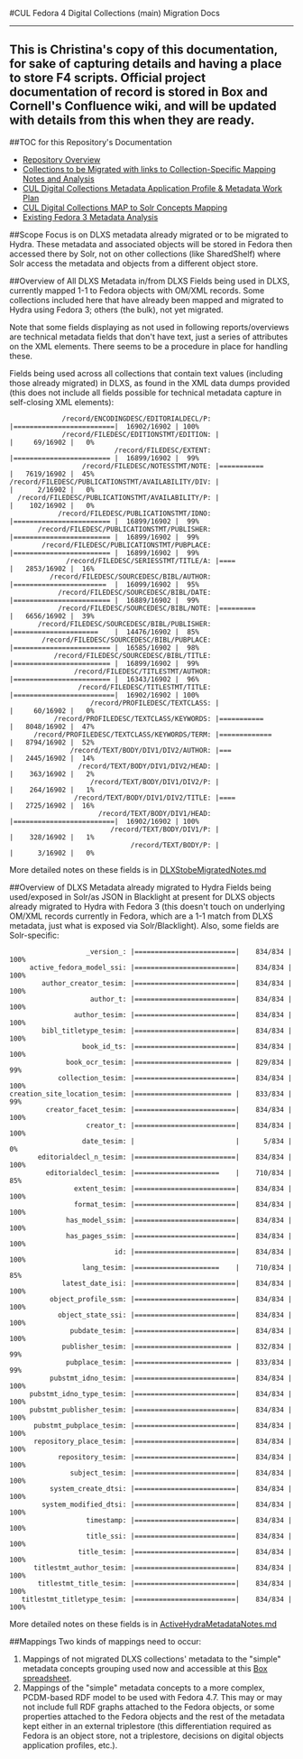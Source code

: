 #CUL Fedora 4 Digital Collections (main) Migration Docs

---
This is Christina's copy of this documentation, for sake of capturing details and having a place to store F4 scripts. Official project documentation of record is stored in Box and Cornell's Confluence wiki, and will be updated with details from this when they are ready.
---

##TOC for this Repository's Documentation

- [Repository Overview](.)
- [Collections to be Migrated with links to Collection-Specific Mapping Notes and Analysis](Docs/toBeMigrated.md)
- [CUL Digital Collections Metadata Application Profile & Metadata Work Plan](Docs/CULPCDM.md)
- [CUL Digital Collections MAP to Solr Concepts Mapping](Docs/MappingsToConcepts.md)
- [Existing Fedora 3 Metadata Analysis](Docs/Fedora3/Fedora3MetadataNotes.md)

##Scope
Focus is on DLXS metadata already migrated or to be migrated to Hydra. These metadata and associated objects will be stored in Fedora then accessed there by Solr, not on other collections (like SharedShelf) where Solr access the metadata and objects from a different object store.

##Overview of All DLXS Metadata in/from DLXS
Fields being used in DLXS, currently mapped 1-1 to Fedora objects with OM/XML records. Some collections included here that have already been mapped and migrated to Hydra using Fedora 3; others (the bulk), not yet migrated.

Note that some fields displaying as not used in following reports/overviews are technical metadata fields that don't have text, just a series of attributes on the XML elements. There seems to be a procedure in place for handling these.

Fields being used across all collections that contain text values (including those already migrated) in DLXS, as found in the XML data dumps provided (this does not include all fields possible for technical metadata capture in self-closing XML elements):

```
             /record/ENCODINGDESC/EDITORIALDECL/P: |=========================|  16902/16902 | 100%
             /record/FILEDESC/EDITIONSTMT/EDITION: |                         |     69/16902 |   0%
                          /record/FILEDESC/EXTENT: |======================== |  16899/16902 |  99%
                  /record/FILEDESC/NOTESSTMT/NOTE: |===========              |   7619/16902 |  45%
/record/FILEDESC/PUBLICATIONSTMT/AVAILABILITY/DIV: |                         |      2/16902 |   0%
  /record/FILEDESC/PUBLICATIONSTMT/AVAILABILITY/P: |                         |    102/16902 |   0%
            /record/FILEDESC/PUBLICATIONSTMT/IDNO: |======================== |  16899/16902 |  99%
       /record/FILEDESC/PUBLICATIONSTMT/PUBLISHER: |======================== |  16899/16902 |  99%
        /record/FILEDESC/PUBLICATIONSTMT/PUBPLACE: |======================== |  16899/16902 |  99%
              /record/FILEDESC/SERIESSTMT/TITLE/A: |====                     |   2853/16902 |  16%
          /record/FILEDESC/SOURCEDESC/BIBL/AUTHOR: |=======================  |  16099/16902 |  95%
            /record/FILEDESC/SOURCEDESC/BIBL/DATE: |======================== |  16889/16902 |  99%
            /record/FILEDESC/SOURCEDESC/BIBL/NOTE: |=========                |   6656/16902 |  39%
       /record/FILEDESC/SOURCEDESC/BIBL/PUBLISHER: |=====================    |  14476/16902 |  85%
        /record/FILEDESC/SOURCEDESC/BIBL/PUBPLACE: |======================== |  16585/16902 |  98%
           /record/FILEDESC/SOURCEDESC/BIBL/TITLE: |======================== |  16899/16902 |  99%
                /record/FILEDESC/TITLESTMT/AUTHOR: |======================== |  16343/16902 |  96%
                 /record/FILEDESC/TITLESTMT/TITLE: |=========================|  16902/16902 | 100%
                    /record/PROFILEDESC/TEXTCLASS: |                         |     60/16902 |   0%
           /record/PROFILEDESC/TEXTCLASS/KEYWORDS: |===========              |   8048/16902 |  47%
      /record/PROFILEDESC/TEXTCLASS/KEYWORDS/TERM: |=============            |   8794/16902 |  52%
               /record/TEXT/BODY/DIV1/DIV2/AUTHOR: |===                      |   2445/16902 |  14%
                 /record/TEXT/BODY/DIV1/DIV2/HEAD: |                         |    363/16902 |   2%
                    /record/TEXT/BODY/DIV1/DIV2/P: |                         |    264/16902 |   1%
                /record/TEXT/BODY/DIV1/DIV2/TITLE: |====                     |   2725/16902 |  16%
                      /record/TEXT/BODY/DIV1/HEAD: |=========================|  16902/16902 | 100%
                         /record/TEXT/BODY/DIV1/P: |                         |    328/16902 |   1%
                              /record/TEXT/BODY/P: |                         |      3/16902 |   0%
```

More detailed notes on these fields is in [DLXStobeMigratedNotes.md](Docs/toBeMigratedNotes.md)

##Overview of DLXS Metadata already migrated to Hydra
Fields being used/exposed in Solr/as JSON in Blacklight at present for DLXS objects already migrated to Hydra with Fedora 3 (this doesn't touch on underlying OM/XML records currently in Fedora, which are a 1-1 match from DLXS metadata, just what is exposed via Solr/Blacklight). Also, some fields are Solr-specific:

```
                   _version_: |=========================|    834/834 | 100%
     active_fedora_model_ssi: |=========================|    834/834 | 100%
        author_creator_tesim: |=========================|    834/834 | 100%
                    author_t: |=========================|    834/834 | 100%
                author_tesim: |=========================|    834/834 | 100%
        bibl_titletype_tesim: |=========================|    834/834 | 100%
                  book_id_ts: |=========================|    834/834 | 100%
              book_ocr_tesim: |======================== |    829/834 |  99%
            collection_tesim: |=========================|    834/834 | 100%
creation_site_location_tesim: |======================== |    833/834 |  99%
         creator_facet_tesim: |=========================|    834/834 | 100%
                   creator_t: |=========================|    834/834 | 100%
                  date_tesim: |                         |      5/834 |   0%
       editorialdecl_n_tesim: |=========================|    834/834 | 100%
         editorialdecl_tesim: |=====================    |    710/834 |  85%
                extent_tesim: |=========================|    834/834 | 100%
                format_tesim: |=========================|    834/834 | 100%
              has_model_ssim: |=========================|    834/834 | 100%
              has_pages_ssim: |=========================|    834/834 | 100%
                          id: |=========================|    834/834 | 100%
                  lang_tesim: |=====================    |    710/834 |  85%
             latest_date_isi: |=========================|    834/834 | 100%
          object_profile_ssm: |=========================|    834/834 | 100%
            object_state_ssi: |=========================|    834/834 | 100%
               pubdate_tesim: |=========================|    834/834 | 100%
             publisher_tesim: |======================== |    832/834 |  99%
              pubplace_tesim: |======================== |    833/834 |  99%
          pubstmt_idno_tesim: |=========================|    834/834 | 100%
     pubstmt_idno_type_tesim: |=========================|    834/834 | 100%
     pubstmt_publisher_tesim: |=========================|    834/834 | 100%
      pubstmt_pubplace_tesim: |=========================|    834/834 | 100%
      repository_place_tesim: |=========================|    834/834 | 100%
            repository_tesim: |=========================|    834/834 | 100%
               subject_tesim: |=========================|    834/834 | 100%
          system_create_dtsi: |=========================|    834/834 | 100%
        system_modified_dtsi: |=========================|    834/834 | 100%
                   timestamp: |=========================|    834/834 | 100%
                   title_ssi: |=========================|    834/834 | 100%
                 title_tesim: |=========================|    834/834 | 100%
      titlestmt_author_tesim: |=========================|    834/834 | 100%
       titlestmt_title_tesim: |=========================|    834/834 | 100%
   titlestmt_titletype_tesim: |=========================|    834/834 | 100%
```

More detailed notes on these fields is in [ActiveHydraMetadataNotes.md](Docs/HydraMetadataNotes.md)

##Mappings
Two kinds of mappings need to occur:

1. Mappings of not migrated DLXS collections' metadata to the "simple" metadata concepts grouping used now and accessible at this [Box spreadsheet](https://cornell.box.com/s/egu0slwx19xz9euxcgj428c9esvpuyzq).
2. Mappings of the "simple" metadata concepts to a more complex, PCDM-based RDF model to be used with Fedora 4.7. This may or may not include full RDF graphs attached to the Fedora objects, or some properties attached to the Fedora objects and the rest of the metadata kept either in an external triplestore (this differentiation required as Fedora is an object store, not a triplestore, decisions on digital objects application profiles, etc.).

